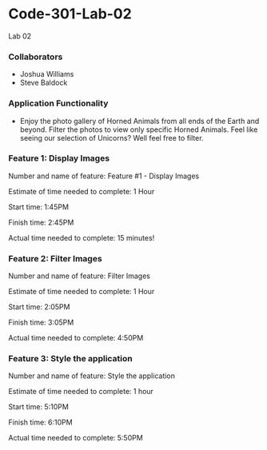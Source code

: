 # Code-301-Lab-02
Lab 02

### Collaborators
* Joshua Williams
* Steve Baldock

### Application Functionality

* Enjoy the photo gallery of Horned Animals from all ends of the Earth and beyond. Filter the photos to view only specific Horned Animals. Feel like seeing our selection of Unicorns? Well feel free to filter.

### Feature 1: Display Images

Number and name of feature: Feature #1 - Display Images

Estimate of time needed to complete: 1 Hour

Start time: 1:45PM

Finish time: 2:45PM

Actual time needed to complete: 15 minutes!



### Feature 2: Filter Images

Number and name of feature: Filter Images

Estimate of time needed to complete: 1 Hour

Start time: 2:05PM

Finish time: 3:05PM

Actual time needed to complete: 4:50PM



### Feature 3: Style the application

Number and name of feature: Style the application

Estimate of time needed to complete: 1 hour

Start time: 5:10PM

Finish time: 6:10PM

Actual time needed to complete: 5:50PM
